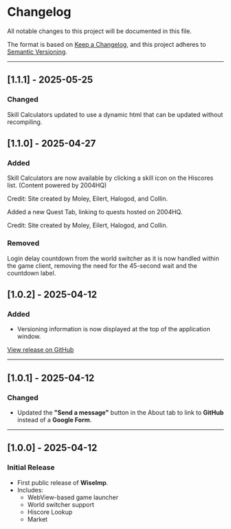 # Changelog

All notable changes to this project will be documented in this file.

The format is based on [Keep a Changelog](https://keepachangelog.com/en/1.0.0/),
and this project adheres to [Semantic Versioning](https://semver.org/spec/v2.0.0.html).

---
## [1.1.1] - 2025-05-25
### Changed
Skill Calculators updated to use a dynamic html that can be updated without recompiling.

## [1.1.0] - 2025-04-27
### Added
Skill Calculators are now available by clicking a skill icon on the Hiscores list.
(Content powered by 2004HQ)

Credit: Site created by Moley, Eilert, Halogod, and Collin.

Added a new Quest Tab, linking to quests hosted on 2004HQ.

Credit: Site created by Moley, Eilert, Halogod, and Collin.

### Removed
Login delay countdown from the world switcher as it is now handled within the game client, removing the need for the 45-second wait and the countdown label.

## [1.0.2] - 2025-04-12
### Added
- Versioning information is now displayed at the top of the application window.

[View release on GitHub](https://github.com/CarnivoreInsaneRoss/WiseImp/releases/tag/v1.0.2)

---

## [1.0.1] - 2025-04-12
### Changed
- Updated the **"Send a message"** button in the About tab to link to **GitHub** instead of a **Google Form**.

---

## [1.0.0] - 2025-04-12
### Initial Release
- First public release of **WiseImp**.
- Includes:
  - WebView-based game launcher
  - World switcher support
  - Hiscore Lookup
  - Market
